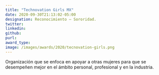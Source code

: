 ```yaml
---
title: "Technovation Girls MX"
date: 2020-09-30T21:13:02-05:00
designation: Reconocimiento – Sororidad.
twitter: 
linkedin: 
github:
purl: 
award_type: 
image: /images/awards/2020/tecnovation-girls.png
---
```



Organización que se enfoca en apoyar a otras mujeres para que se desempeñen mejor en el ámbito personal, profesional y en la industria.